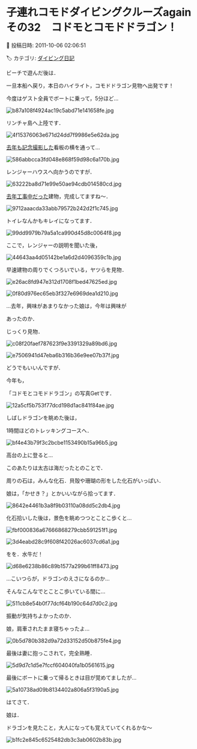 # 子連れコモドダイビングクルーズagain　その32　コドモとコモドドラゴン！

📅 投稿日時: 2011-10-06 02:06:51

🏷️ カテゴリ: [ダイビング日記](ce3a7a8d424d112fce83ee85c81a0e344.md)

ビーチで遊んだ後は．


一旦本船へ戻り，本日のハイライト，コモドドラゴン見物へ出発です！





今度はゲスト全員でボートに乗って，5分ほど…




![b87a108f4924ac19c5abd71e141658fe.jpg](images/b87a108f4924ac19c5abd71e141658fe.jpg)







リンチャ島へ上陸です．




![4f15376063e671d24dd7f9986e5e62da.jpg](images/4f15376063e671d24dd7f9986e5e62da.jpg)







[去年も記念撮影した](ebe45d65a3c7849b07d43852c0593d65c.md)看板の横を通って…




![586abbcca3fd048e868f59d98c6a170b.jpg](images/586abbcca3fd048e868f59d98c6a170b.jpg)




レンジャーハウスへ向かうのですが．




![63222ba8d71e99e50ae94cdb014580cd.jpg](images/63222ba8d71e99e50ae94cdb014580cd.jpg)







[去年工事中だった](ebe45d65a3c7849b07d43852c0593d65c.md)建物，完成してますね～．




![9712aaacda33abb79572b242d2f1c745.jpg](images/9712aaacda33abb79572b242d2f1c745.jpg)




トイレなんかもキレイになってます．




![99dd9979b79a5a1ca990d45d8c0064f8.jpg](images/99dd9979b79a5a1ca990d45d8c0064f8.jpg)







ここで，レンジャーの説明を聞いた後，




![44643aa4d05142be1a6d2d4096359c1b.jpg](images/44643aa4d05142be1a6d2d4096359c1b.jpg)







早速建物の周りでくつろいでいる，ヤツらを見物．




![e26ac8fd947e312d1708f1bed47625ed.jpg](images/e26ac8fd947e312d1708f1bed47625ed.jpg)






![0f80d976ec65eb3f327e6969dea1d210.jpg](images/0f80d976ec65eb3f327e6969dea1d210.jpg)







…去年，興味があまりなかった娘は，今年は興味が


あったのか．


じっくり見物．




![c08f20faef787623f9e3391329a89bd6.jpg](images/c08f20faef787623f9e3391329a89bd6.jpg)









![e7506941d47eba6b316b36e9ee07b37f.jpg](images/e7506941d47eba6b316b36e9ee07b37f.jpg)







どうでもいいんですが．


今年も，


「コドモとコモドドラゴン」の写真Getです．




![12a5cf5b753f77dcd198d1ac841f84ae.jpg](images/12a5cf5b753f77dcd198d1ac841f84ae.jpg)







しばしドラゴンを眺めた後は，


1時間ほどのトレッキングコースへ．




![bf4e43b79f3c2bcbe1153490b15a96b5.jpg](images/bf4e43b79f3c2bcbe1153490b15a96b5.jpg)







高台の上に登ると…


このあたりは太古は海だったとのことで．


周りの石は，みんな化石．貝殻や珊瑚の形をした化石がいっぱい．


娘は，「かせき？」とかいいながら拾ってます．




![8642e4461b3a8f9b03110a08dd5c2db4.jpg](images/8642e4461b3a8f9b03110a08dd5c2db4.jpg)







化石拾いした後は，景色を眺めつつとことこ歩くと…




![fbf000836a67666868279cbb591251f1.jpg](images/fbf000836a67666868279cbb591251f1.jpg)






![3d4eabd28c9f608f42026ac6037cd6a1.jpg](images/3d4eabd28c9f608f42026ac6037cd6a1.jpg)







をを．水牛だ！




![d68e6238b86c89b1577a299b61ff8473.jpg](images/d68e6238b86c89b1577a299b61ff8473.jpg)




…こいつらが，ドラゴンのえさになるのか…





そんなこんなでとことこ歩いている間に…




![511cb8e54b0f77dcf64b190c64d7d0c2.jpg](images/511cb8e54b0f77dcf64b190c64d7d0c2.jpg)







振動が気持ちよかったのか．


娘，肩車されたまま寝ちゃったよ…




![0b5d780b382d9a72d33152d50b875fe4.jpg](images/0b5d780b382d9a72d33152d50b875fe4.jpg)







最後は妻に抱っこされて，完全熟睡．




![5d9d7c1d5e7fccf604040fa1b0561615.jpg](images/5d9d7c1d5e7fccf604040fa1b0561615.jpg)







最後にボートに乗って帰るときは目が覚めてましたが…




![5a10738ad09b8134402a806a5f3190a5.jpg](images/5a10738ad09b8134402a806a5f3190a5.jpg)







はてさて．


娘は．


ドラゴンを見たこと，大人になっても覚えていてくれるかな～







![b1fc2e845c6525482db3c3ab0602b83b.jpg](images/b1fc2e845c6525482db3c3ab0602b83b.jpg)
